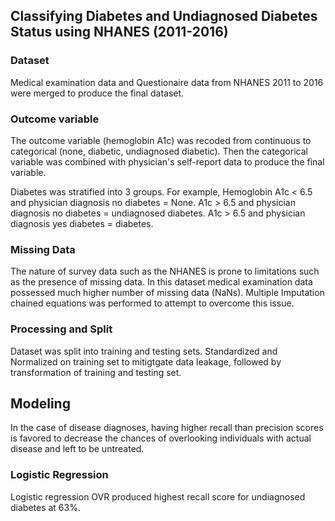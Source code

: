 ## Classifying Diabetes and Undiagnosed Diabetes Status using NHANES (2011-2016)

### Dataset
Medical examination data and Questionaire data from NHANES 2011 to 2016 were merged to produce the final dataset.

### Outcome variable
The outcome variable (hemoglobin A1c) was recoded from continuous to categorical (none, diabetic, undiagnosed diabetic).
Then the categorical variable was combined with physician's self-report data to produce the final variable.

Diabetes was stratified into 3 groups. 
For example, 
  Hemoglobin A1c < 6.5 and physician diagnosis no diabetes = None.
  A1c > 6.5 and physician diagnosis no diabetes = undiagnosed diabetes.
  A1c > 6.5 and physician diagnosis yes diabetes = diabetes.

### Missing Data
The nature of survey data such as the NHANES is prone to limitations such as the presence of missing data.
In this dataset medical examination data possessed much higher number of missing data (NaNs).
Multiple Imputation chained equations was performed to attempt to overcome this issue.


### Processing and Split
Dataset was split into training and testing sets.
Standardized and Normalized on training set to mitigtgate data leakage, followed by transformation of training and testing set.

## Modeling
In the case of disease diagnoses, having higher recall than precision scores is favored to decrease the chances of overlooking individuals with actual disease and left to be untreated.

### Logistic Regression
Logistic regression OVR produced highest recall score for undiagnosed diabetes at 63%.

